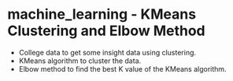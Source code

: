 # machine_learning - KMeans Clustering and Elbow Method
- College data to get some insight data using clustering.
- KMeans algorithm to cluster the data.
- Elbow method to find the best K value of the KMeans algorithm.